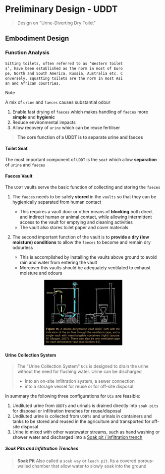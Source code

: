 # Preliminary Design - UDDT

> Design on "Urine-Diverting Dry Toilet"

## Embodiment Design

### Function Analysis

```
Sitting toilets, often referred to as ‘Western toilet
s’, have been established as the norm in most of Euro
pe, North and South America, Russia, Australia etc. C
onversely, squatting toilets are the norm in most Asi
an and African countries.
```

> [!NOTE]
> A mix of `urine` and `faeces` causes substantial odour

1. Enable fast drying of `faeces` which makes handling of `faeces` more __simple__ and __hygienic__
2. Reduce environmental impacts
3. Allow recovery of `urine` which can be reuse fertiliser

> __The core function of a UDDT is to separate urine and faeces__

#### Toilet Seat

The most important component of `UDDT` is the `seat` which allow __separation__ of `urine` and `faeces`

#### Faeces Vault

The `UDDT` vaults serve the basic function of collecting and storing the `faeces` 

1. The `faeces` needs to be safely __stored__ in the `vaults` so that they can be hygienically separated from human contact
    * This requires a vault door or other means of __blocking__ both direct and indirect human or animal contact, while allowing intermittent access to the vault for emptying and cleaning activities
    * The vault also stores toilet paper and cover materials

2. The second important function of the vault is to __provide a dry (low moisture) conditions__ to allow the `faeces` to become and remain dry odourless
    * This is accomplished by installing the vaults above ground to avoid rain and water from entering the vault
    * Moreover this vaults should be adequately ventilated to exhaust moisture and odours

<p align="center">
  <IMG src="./assets/vault.jpeg" alt="vault" width=50%/>
</p>

#### Urine Collection System

> The "Urine Collection System" `UCS` is designed to drain the urine without the need for flushing water. Urine can be discharged 
> * Into an on-site infiltration system, a sewer connection
> * into a storage vessel for reuse or for off-site disposal

In summary the following three configurations for `UCs` are feasible:

1. Undiluted urine from `UDDTs` and urinals is drained directly into `soak pits` for disposal or infiltration trenches for reuse/disposal
2. Undiluted urine is collected from `UDDTs` and urinals in  containers and tanks to be stored and reused in the agriculture and transported for off-site disposal
3. Urine id mixed with other wastewater streams, such as hand washing or shower water and discharged into a [Soak pit / infiltration trench](#soak-pits-and-infiltration-trenches)

##### Soak Pits and Infiltration Trenches

> __Soak Pit__
> Also called a `soak way` or `leach pit`. Its a covered porous-walled chamber that allow water to slowly soak into the ground 



